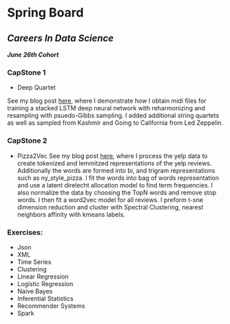 # **Spring Board**

## *Careers In Data Science*
*__June 26th Cohort__*

### CapStone 1
* Deep Quartet

See my blog post [here](https://kkonz.github.io/2017-12-02-deep-quartet/), where I demonstrate how I obtain midi files for training a stacked LSTM deep neural network with reharmonizing and resampling with psuedo-Gibbs sampling. I added additional string quartets as well as sampled from Kashmir and Going to California from Led Zeppelin.

### CapStone 2
* Pizza2Vec
See my blog post [here](https://kkonz.github.io/2017-12-10-topic-modeling-with-yelp-pizza2vec/), where I process the yelp data to create tokenized and lemmitzed representations of the yelp reviews. Additionally the words are formed into bi, and trigram representations such as ny_style_pizza. I fit the words into bag of words representation and use a latent direlecht allocation model to find term frequencies. I also normalize the data by choosing the TopN words and remove stop words. I then fit a word2vec model for all reviews. I preform t-sne dimension reduction and cluster with Spectral Clustering, nearest neighbors affinity with kmeans labels.

### Exercises:
* Json
* XML
* Time Series
* Clustering 
* Linear Regression
* Logistic Regression
* Naive Bayes
* Inferential Statistics
* Recommender Systems
* Spark
